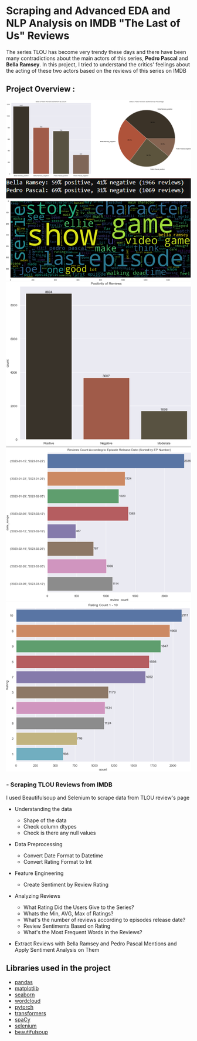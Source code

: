 #  Scraping and Advanced EDA and NLP Analysis on IMDB "The Last of Us" Reviews 
The series TLOU has become very trendy these days and there have been many contradictions about the main actors of this series, **Pedro Pascal** and **Bella Ramsey**. In this project, I tried to understand the critics' feelings about the acting of these two actors based on the reviews of this series on IMDB

## Project Overview :
<img src = "src/plot6.png"/>
<img src = "src/plot5.png"  />
<img src = "src/plot4.png"  />
<img src = "src/plot3.png" />
<img src = "src/plot2.png"  />
<img src = "src/plot1.png" />

### - Scraping TLOU Reviews from IMDB
I used Beautifulsoup and Selenium to scrape data from TLOU review's page

- Understanding the data
    - Shape of the data
    - Check column dtypes
    - Check is there any null values
-  Data Preprocessing  
    - Convert Date Format to Datetime
    - Convert Rating Format to Int
 
- Feature Engineering 
    - Create Sentiment by Review Rating
    
- Analyzing Reviews 
    - What Rating Did the Users Give to the Series? 
    - Whats the Min, AVG, Max of Ratings?
    - What's the number of reviews according to episodes release date?
    - Review Sentiments Based on Rating
    - What's the Most Frequent Words in the Reviews?
    
- Extract Reviews with Bella Ramsey and Pedro Pascal Mentions and Apply Sentiment Analysis on Them



##  Libraries used in the project

- [pandas](https://pandas.pydata.org/)
- [matplotlib](https://matplotlib.org/)
- [seaborn](https://seaborn.pydata.org/)
- [wordcloud](https://pypi.org/project/wordcloud/)
- [pytorch](https://pytorch.org/)
- [transformers](https://huggingface.co/docs/transformers)
- [spaCy](https://spacy.io/)
- [selenium](https://python-visualization.github.io/folium/)
- [beautifulsoup](https://beautiful-soup-4.readthedocs.io/en/latest/)

